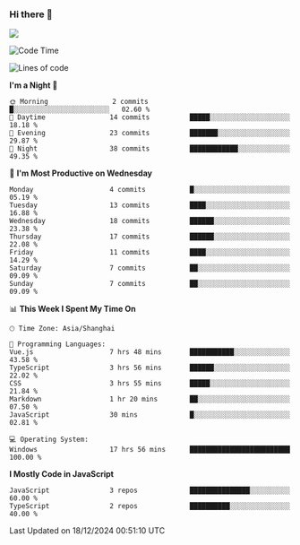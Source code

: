 ### Hi there 👋

<img src="https://github-readme-stats.vercel.app/api/top-langs/?username=lhvision"/>

<!--START_SECTION:waka-->
![Code Time](http://img.shields.io/badge/Code%20Time-28%20hrs%2042%20mins-blue)

![Lines of code](https://img.shields.io/badge/From%20Hello%20World%20I%27ve%20Written-49.5%20thousand%20lines%20of%20code-blue)

**I'm a Night 🦉** 

```text
🌞 Morning                2 commits           █░░░░░░░░░░░░░░░░░░░░░░░░   02.60 % 
🌆 Daytime                14 commits          █████░░░░░░░░░░░░░░░░░░░░   18.18 % 
🌃 Evening                23 commits          ███████░░░░░░░░░░░░░░░░░░   29.87 % 
🌙 Night                  38 commits          ████████████░░░░░░░░░░░░░   49.35 % 
```
📅 **I'm Most Productive on Wednesday** 

```text
Monday                   4 commits           █░░░░░░░░░░░░░░░░░░░░░░░░   05.19 % 
Tuesday                  13 commits          ████░░░░░░░░░░░░░░░░░░░░░   16.88 % 
Wednesday                18 commits          ██████░░░░░░░░░░░░░░░░░░░   23.38 % 
Thursday                 17 commits          ██████░░░░░░░░░░░░░░░░░░░   22.08 % 
Friday                   11 commits          ████░░░░░░░░░░░░░░░░░░░░░   14.29 % 
Saturday                 7 commits           ██░░░░░░░░░░░░░░░░░░░░░░░   09.09 % 
Sunday                   7 commits           ██░░░░░░░░░░░░░░░░░░░░░░░   09.09 % 
```


📊 **This Week I Spent My Time On** 

```text
🕑︎ Time Zone: Asia/Shanghai

💬 Programming Languages: 
Vue.js                   7 hrs 48 mins       ███████████░░░░░░░░░░░░░░   43.58 % 
TypeScript               3 hrs 56 mins       ██████░░░░░░░░░░░░░░░░░░░   22.02 % 
CSS                      3 hrs 55 mins       █████░░░░░░░░░░░░░░░░░░░░   21.84 % 
Markdown                 1 hr 20 mins        ██░░░░░░░░░░░░░░░░░░░░░░░   07.50 % 
JavaScript               30 mins             █░░░░░░░░░░░░░░░░░░░░░░░░   02.81 % 

💻 Operating System: 
Windows                  17 hrs 56 mins      █████████████████████████   100.00 % 
```

**I Mostly Code in JavaScript** 

```text
JavaScript               3 repos             ███████████████░░░░░░░░░░   60.00 % 
TypeScript               2 repos             ██████████░░░░░░░░░░░░░░░   40.00 % 
```




 Last Updated on 18/12/2024 00:51:10 UTC
<!--END_SECTION:waka-->
